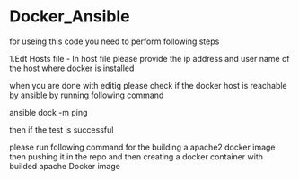 # Docker_Ansible
for useing this code you need to perform following steps

1.Edt Hosts file - In host file please provide the ip address and user name of the host where docker is installed

when you are done with editig please check if the docker host is reachable by ansible by running following command 

ansible dock -m ping

then if the test is successful 

please run following command for the building a apache2 docker 
image then pushing it in the repo and then creating a docker container with builded apache Docker image
